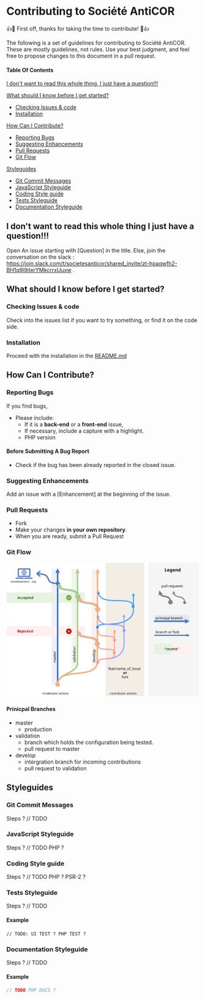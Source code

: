 # Contributing to Société AntiCOR

:+1::tada: First off, thanks for taking the time to contribute! :tada::+1:

The following is a set of guidelines for contributing to Société AntiCOR. These are mostly guidelines, not rules. Use your best judgment, and feel free to propose changes to this document in a pull request.

#### Table Of Contents

[I don't want to read this whole thing, I just have a question!!!](#i-dont-want-to-read-this-whole-thing-i-just-have-a-question)

[What should I know before I get started?](#what-should-i-know-before-i-get-started)
  * [Checking Issues & code](#checking-ssues-&-code)
  * [Installation](#installation)

[How Can I Contribute?](#how-can-i-contribute)
  * [Reporting Bugs](#reporting-bugs)
  * [Suggesting Enhancements](#suggesting-enhancements)
  * [Pull Requests](#pull-requests)
  * [Git Flow](#git-flow)


[Styleguides](#styleguides)
  * [Git Commit Messages](#git-commit-messages)
  * [JavaScript Styleguide](#javascript-styleguide)
  * [Coding Style guide](#coding-style-guide)
  * [Tests Styleguide](#tests-styleguide)
  * [Documentation Styleguide](#documentation-styleguide)




## I don't want to read this whole thing I just have a question!!!

Open An issue starting with [Question] in the title. Else, join the conversation on the slack : https://join.slack.com/t/societesanticor/shared_invite/zt-hpaqwfh2-BH1q9l9iterYMkcrrxUuxw .

## What should I know before I get started?

### Checking Issues & code

Check into the issues list if you want to try something, or find it on the code side.

### Installation

Proceed with the installation in the [README.md](./README.md)

## How Can I Contribute?

### Reporting Bugs
If you find bugs,
- Please include:
  - If it is a **back-end** or a **front-end** issue,
  - If necessary, include a capture with a highlight.
  - PHP version
  
#### Before Submitting A Bug Report
- Check if the bug has been already reported in the closed issue.

### Suggesting Enhancements

Add an issue with a [Enhancement] at the beginning of the issue.

### Pull Requests

- Fork
- Make your changes **in your own repository**.
- When you are ready, submit a Pull Request

### Git Flow

![git flow](./gitflow.svg)

#### Prinicpal Branches
- master 
    - production
- validation 
    - branch which holds the configuration being tested.
    - pull request to master
- develop
    - intergration branch for incoming contributions
    - pull request to validation

## Styleguides

### Git Commit Messages

Steps ? // TODO

### JavaScript Styleguide

Steps ? // TODO PHP ?

### Coding Style guide

Steps ? // TODO PHP ? PSR-2 ?

### Tests Styleguide

Steps ? // TODO


#### Example

```
// TODO: UI TEST ? PHP TEST ?

```

### Documentation Styleguide

Steps ? // TODO

#### Example

```php
// TODO PHP DOCS ?
```
